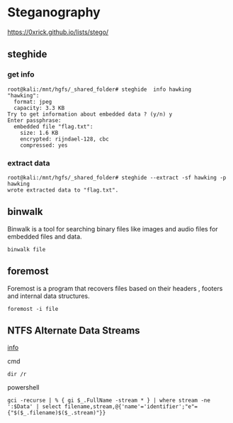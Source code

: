 # Steganography

https://0xrick.github.io/lists/stego/

## steghide 

### get info

```
root@kali:/mnt/hgfs/_shared_folder# steghide  info hawking
"hawking":
  format: jpeg
  capacity: 3.3 KB
Try to get information about embedded data ? (y/n) y
Enter passphrase: 
  embedded file "flag.txt":
    size: 1.6 KB
    encrypted: rijndael-128, cbc
    compressed: yes
```

### extract data

```
root@kali:/mnt/hgfs/_shared_folder# steghide --extract -sf hawking -p hawking
wrote extracted data to "flag.txt".
```

## binwalk

Binwalk is a tool for searching binary files like images and audio files for embedded files and data. 

```
binwalk file
```


## foremost

Foremost is a program that recovers files based on their headers , footers and internal data structures.

```
foremost -i file
```

## NTFS Alternate Data Streams

[info](https://www.secjuice.com/ntfs-steganography-hiding-in-plain-sight/)

cmd

`dir /r`

powershell

`gci -recurse | % { gi $_.FullName -stream * } | where stream -ne ':$Data' | select filename,stream,@{'name'='identifier';"e"={"$($_.filename)$($_.stream)"}}`